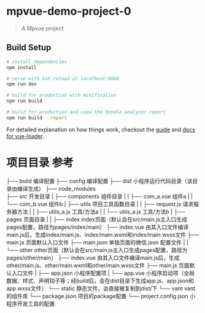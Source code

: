 # mpvue-demo-project-0

> A Mpvue project

## Build Setup

``` bash
# install dependencies
npm install

# serve with hot reload at localhost:8080
npm run dev

# build for production with minification
npm run build

# build for production and view the bundle analyzer report
npm run build --report
```

For detailed explanation on how things work, checkout the [guide](http://vuejs-templates.github.io/webpack/) and [docs for vue-loader](http://vuejs.github.io/vue-loader).


# 项目目录 参考
├── build                  编译配置
├── config                 编译配置
├── dist                   小程序运行代码目录（该目录由编译生成）
├── node_modules           
├── src                    开发目录
|   ├── components         组件目录
|   |   ├── com_a.vue      组件a
|   |   └── com_b.vue      组件b
|   ├── utils              项目工具函数目录
|   |   ├── request.js     请求服务器方法
|   |   ├── utils_a.js     工具/方法a
|   |   └── utils_a.js     工具/方法b
|   ├── pages              页面目录
|   |   ├── index          index页面（默认会在src/main.js主入口生成pages配置，路径为pages/index/main）
            ├── index.vue  由其入口文件编译main.js后，生成index/main.js、index/main.wxml和index/main.wxss文件
            ├── main.js    页面默认入口文件
            ├── main.json 单独页面的微信.json 配置文件
|   |   └── other           other页面（默认会在src/main.js主入口生成pages配置，路径为pages/other/main）
            ├── index.vue  由其入口文件编译main.js后，生成other/main.js、other/main.wxml和other/main.wxss文件
            ├── main.js    页面默认入口文件
|   ├── app.json           小程序配置项
|   └── app.vue            小程序启动项（全局数据、样式、声明钩子等；经build后，会在dist目录下生成app.js、app.json和app.wxss文件）
└── static                 静态文件，会直接被复制到dist/下
    └── vant               vant的组件库
└── package.json           项目的package配置
└── project.config.json    小程序开发工具的配置
